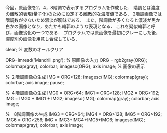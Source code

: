 今回，原画像を2，4，8階調で表示するプログラムを作成した．
階調とは濃度の離散的表現(量子化)のために設定する離散的な濃度値である．
2階調画像では階調数が少ないため濃淡が曖昧である．
また，階調数が多くなると濃淡が黒か白かの画像となり，あたかも輪郭のような表現となる．
これを疑似輪郭と呼び，画像劣化の一つである．
プログラムでは原画像を最初にグレーにした後，濃度別の画像を用意し合成している．

clear; % 変数のオールクリア

ORG=imread('Mandrill.png'); % 原画像の入力
ORG = rgb2gray(ORG); colormap(gray); colorbar;
imagesc(ORG); axis image; % 画像の表示

% ２階調画像の生成
IMG = ORG>128;
imagesc(IMG); colormap(gray); colorbar;  axis image;
pause;

% ４階調画像の生成
IMG0 = ORG>64;
IMG1 = ORG>128;
IMG2 = ORG>192;
IMG = IMG0 + IMG1 + IMG2;
imagesc(IMG); colormap(gray); colorbar;  axis image;

%　8階調画像の生成
IMG3 = ORG>64;
IMG4 = ORG>128;
IMG5 = ORG>192;
IMG6 = ORG>256;
IMG = IMG3+IMG4+IMG5+IMG6;
imagesc(IMG); colormap(gray); colorbar;  axis image;
